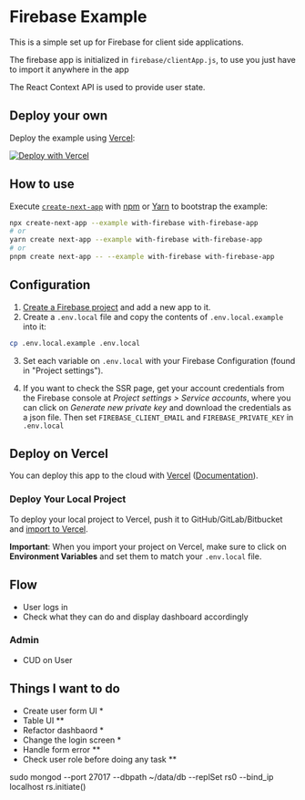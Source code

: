 # Firebase Example

This is a simple set up for Firebase for client side applications.

The firebase app is initialized in `firebase/clientApp.js`, to use you just have to import it anywhere in the app

The React Context API is used to provide user state.

## Deploy your own

Deploy the example using [Vercel](https://vercel.com?utm_source=github&utm_medium=readme&utm_campaign=next-example):

[![Deploy with Vercel](https://vercel.com/button)](https://vercel.com/new/git/external?repository-url=https://github.com/vercel/next.js/tree/canary/examples/with-firebase&project-name=with-firebase&repository-name=with-firebase)

## How to use

Execute [`create-next-app`](https://github.com/vercel/next.js/tree/canary/packages/create-next-app) with [npm](https://docs.npmjs.com/cli/init) or [Yarn](https://yarnpkg.com/lang/en/docs/cli/create/) to bootstrap the example:

```bash
npx create-next-app --example with-firebase with-firebase-app
# or
yarn create next-app --example with-firebase with-firebase-app
# or
pnpm create next-app -- --example with-firebase with-firebase-app
```

## Configuration

1. [Create a Firebase project](https://console.firebase.google.com/u/0/) and add a new app to it.
2. Create a `.env.local` file and copy the contents of `.env.local.example` into it:

```bash
cp .env.local.example .env.local
```

3. Set each variable on `.env.local` with your Firebase Configuration (found in "Project settings").

4. If you want to check the SSR page, get your account credentials from the Firebase console at _Project settings > Service accounts_, where you can click on _Generate new private key_ and download the credentials as a json file. Then set `FIREBASE_CLIENT_EMAIL` and `FIREBASE_PRIVATE_KEY` in `.env.local`

## Deploy on Vercel

You can deploy this app to the cloud with [Vercel](https://vercel.com?utm_source=github&utm_medium=readme&utm_campaign=next-example) ([Documentation](https://nextjs.org/docs/deployment)).

### Deploy Your Local Project

To deploy your local project to Vercel, push it to GitHub/GitLab/Bitbucket and [import to Vercel](https://vercel.com/new?utm_source=github&utm_medium=readme&utm_campaign=next-example).

**Important**: When you import your project on Vercel, make sure to click on **Environment Variables** and set them to match your `.env.local` file.

## Flow

- User logs in
- Check what they can do and display dashboard accordingly

### Admin

- CUD on User

## Things I want to do

- Create user form UI *
- Table UI **
- Refactor dashbaord *
- Change the login screen *
- Handle form error **
- Check user role before doing any task **

sudo mongod --port 27017 --dbpath ~/data/db --replSet rs0 --bind_ip localhost
rs.initiate()